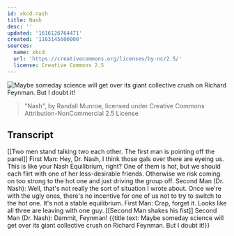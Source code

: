 ```yaml
---
id: xkcd.nash
title: Nash
desc: ''
updated: '1616126764471'
created: '1163145600000'
sources:
  name: xkcd
  url: 'https://creativecommons.org/licenses/by-nc/2.5/'
  license: Creative Commons 2.5
---
```

![Maybe someday science will get over its giant collective crush on Richard Feynman.  But I doubt it!](https://imgs.xkcd.com/comics/nash.png)
> "Nash", by Randall Munroe, licensed under Creative Commons Attribution-NonCommercial 2.5 License

## Transcript
[[Two men stand talking two each other.  The first man is pointing off the panel]]
First Man: Hey, Dr. Nash, I think those gals over there are eyeing us.  This is like your Nash Equilibrium, right?  One of them is hot, but we should each flirt with one of her less-desirable friends.  Otherwise we risk coming on too strong to the hot one and just driving the group off.
Second Man (Dr. Nash): Well, that's not really the sort of situation I wrote about.  Once we're with the ugly ones, there's no incentive for one of us not to try to switch to the hot one.  It's not a stable equilibrium.
First Man: Crap, forget it.  Looks like all three are leaving with one guy.
[[Second Man shakes his fist]]
Second Man (Dr. Nash): Dammit, Feynman!
{{title text: Maybe someday science will get over its giant collective crush on Richard Feynman.  But I doubt it!}}
